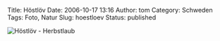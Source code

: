 Title: Höstlöv
Date: 2006-10-17 13:16
Author: tom
Category: Schweden
Tags: Foto, Natur
Slug: hoestloev
Status: published

![Höstlöv -
Herbstlaub](http://www.fiket.de/pic/hostlov.jpg "Höstlöv - Herbstlaub")

